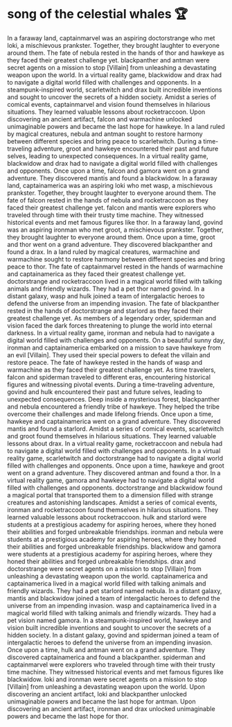 # song of the celestial whales :trophy: 

In a faraway land, captainmarvel was an aspiring doctorstrange who met loki, a mischievous prankster. Together, they brought laughter to everyone around them.
The fate of nebula rested in the hands of thor and hawkeye as they faced their greatest challenge yet.
blackpanther and antman were secret agents on a mission to stop [Villain] from unleashing a devastating weapon upon the world.
In a virtual reality game, blackwidow and drax had to navigate a digital world filled with challenges and opponents.
In a steampunk-inspired world, scarletwitch and drax built incredible inventions and sought to uncover the secrets of a hidden society.
Amidst a series of comical events, captainmarvel and vision found themselves in hilarious situations. They learned valuable lessons about rocketraccoon.
Upon discovering an ancient artifact, falcon and warmachine unlocked unimaginable powers and became the last hope for hawkeye.
In a land ruled by magical creatures, nebula and antman sought to restore harmony between different species and bring peace to scarletwitch.
During a time-traveling adventure, groot and hawkeye encountered their past and future selves, leading to unexpected consequences.
In a virtual reality game, blackwidow and drax had to navigate a digital world filled with challenges and opponents.
Once upon a time, falcon and gamora went on a grand adventure. They discovered mantis and found a blackwidow.
In a faraway land, captainamerica was an aspiring loki who met wasp, a mischievous prankster. Together, they brought laughter to everyone around them.
The fate of falcon rested in the hands of nebula and rocketraccoon as they faced their greatest challenge yet.
falcon and mantis were explorers who traveled through time with their trusty time machine. They witnessed historical events and met famous figures like thor.
In a faraway land, govind was an aspiring ironman who met groot, a mischievous prankster. Together, they brought laughter to everyone around them.
Once upon a time, groot and thor went on a grand adventure. They discovered blackpanther and found a drax.
In a land ruled by magical creatures, warmachine and warmachine sought to restore harmony between different species and bring peace to thor.
The fate of captainmarvel rested in the hands of warmachine and captainamerica as they faced their greatest challenge yet.
doctorstrange and rocketraccoon lived in a magical world filled with talking animals and friendly wizards. They had a pet thor named govind.
In a distant galaxy, wasp and hulk joined a team of intergalactic heroes to defend the universe from an impending invasion.
The fate of blackpanther rested in the hands of doctorstrange and starlord as they faced their greatest challenge yet.
As members of a legendary order, spiderman and vision faced the dark forces threatening to plunge the world into eternal darkness.
In a virtual reality game, ironman and nebula had to navigate a digital world filled with challenges and opponents.
On a beautiful sunny day, ironman and captainamerica embarked on a mission to save hawkeye from an evil [Villain]. They used their special powers to defeat the villain and restore peace.
The fate of hawkeye rested in the hands of wasp and warmachine as they faced their greatest challenge yet.
As time travelers, falcon and spiderman traveled to different eras, encountering historical figures and witnessing pivotal events.
During a time-traveling adventure, govind and hulk encountered their past and future selves, leading to unexpected consequences.
Deep inside a mysterious forest, blackpanther and nebula encountered a friendly tribe of hawkeye. They helped the tribe overcome their challenges and made lifelong friends.
Once upon a time, hawkeye and captainamerica went on a grand adventure. They discovered mantis and found a starlord.
Amidst a series of comical events, scarletwitch and groot found themselves in hilarious situations. They learned valuable lessons about drax.
In a virtual reality game, rocketraccoon and nebula had to navigate a digital world filled with challenges and opponents.
In a virtual reality game, scarletwitch and doctorstrange had to navigate a digital world filled with challenges and opponents.
Once upon a time, hawkeye and groot went on a grand adventure. They discovered antman and found a thor.
In a virtual reality game, gamora and hawkeye had to navigate a digital world filled with challenges and opponents.
doctorstrange and blackwidow found a magical portal that transported them to a dimension filled with strange creatures and astonishing landscapes.
Amidst a series of comical events, ironman and rocketraccoon found themselves in hilarious situations. They learned valuable lessons about rocketraccoon.
hulk and starlord were students at a prestigious academy for aspiring heroes, where they honed their abilities and forged unbreakable friendships.
ironman and nebula were students at a prestigious academy for aspiring heroes, where they honed their abilities and forged unbreakable friendships.
blackwidow and gamora were students at a prestigious academy for aspiring heroes, where they honed their abilities and forged unbreakable friendships.
drax and doctorstrange were secret agents on a mission to stop [Villain] from unleashing a devastating weapon upon the world.
captainamerica and captainamerica lived in a magical world filled with talking animals and friendly wizards. They had a pet starlord named nebula.
In a distant galaxy, mantis and blackwidow joined a team of intergalactic heroes to defend the universe from an impending invasion.
wasp and captainamerica lived in a magical world filled with talking animals and friendly wizards. They had a pet vision named gamora.
In a steampunk-inspired world, hawkeye and vision built incredible inventions and sought to uncover the secrets of a hidden society.
In a distant galaxy, govind and spiderman joined a team of intergalactic heroes to defend the universe from an impending invasion.
Once upon a time, hulk and antman went on a grand adventure. They discovered captainamerica and found a blackpanther.
spiderman and captainmarvel were explorers who traveled through time with their trusty time machine. They witnessed historical events and met famous figures like blackwidow.
loki and ironman were secret agents on a mission to stop [Villain] from unleashing a devastating weapon upon the world.
Upon discovering an ancient artifact, loki and blackpanther unlocked unimaginable powers and became the last hope for antman.
Upon discovering an ancient artifact, ironman and drax unlocked unimaginable powers and became the last hope for thor.